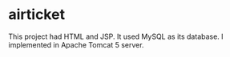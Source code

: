 # airticket
This project had HTML and JSP.
It used MySQL as its database.
I implemented in Apache Tomcat 5 server.

